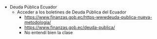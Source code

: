 - Deuda Pública Ecuador
	- Acceder a los boletines de Deuda Pública del Ecuador
		- https://www.finanzas.gob.ec/https-wwwdeuda-publica-nueva-metodologia/
		- https://www.finanzas.gob.ec/deuda-publica/
		- No entendí bien la clase